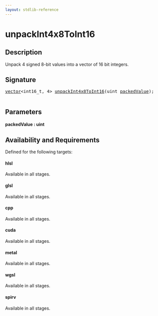 ```yaml
---
layout: stdlib-reference
---
```


# unpackInt4x8ToInt16

## Description

Unpack 4 signed 8-bit values into a vector of 16 bit integers.




## Signature 

<pre>
<a href="index.html" class="code_type">vector</a>&lt;int16_t, 4&gt; <a href="unpackint4x8toint16-6ce.html">unpackInt4x8ToInt16</a>(<span class="code_keyword">uint</span> <a href="unpackint4x8toint16-6ce.html#decl-packedValue" class="code_param">packedValue</a>);

</pre>

## Parameters

####  <a id="decl-packedValue"></a>packedValue  : uint

## Availability and Requirements

Defined for the following targets:

#### hlsl
Available in all stages.

#### glsl
Available in all stages.

#### cpp
Available in all stages.

#### cuda
Available in all stages.

#### metal
Available in all stages.

#### wgsl
Available in all stages.

#### spirv
Available in all stages.



